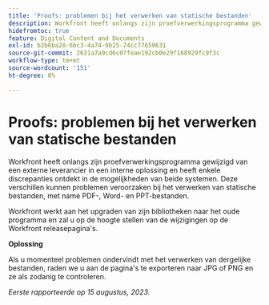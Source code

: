 ```yaml
---
title: 'Proofs: problemen bij het verwerken van statische bestanden'
description: Workfront heeft onlangs zijn proefverwerkingsprogramma gewijzigd van een externe leverancier in een interne oplossing en heeft enkele discrepanties ontdekt in de mogelijkheden van beide systemen. Deze verschillen kunnen problemen veroorzaken bij het verwerken van statische bestanden, met name PDF-, Word- en PPT-bestanden. Er is een tijdelijke oplossing beschikbaar.
hidefromtoc: true
feature: Digital Content and Documents
exl-id: b2b6ba28-6bc3-4a74-9b25-74cc77659631
source-git-commit: 2631a7a9cd6c07feae192cb0e29f168929fc9f3c
workflow-type: tm+mt
source-wordcount: '151'
ht-degree: 0%

---
```


# Proofs: problemen bij het verwerken van statische bestanden

<!--WF and WFP TOCs-->

Workfront heeft onlangs zijn proefverwerkingsprogramma gewijzigd van een externe leverancier in een interne oplossing en heeft enkele discrepanties ontdekt in de mogelijkheden van beide systemen. Deze verschillen kunnen problemen veroorzaken bij het verwerken van statische bestanden, met name PDF-, Word- en PPT-bestanden.

Workfront werkt aan het upgraden van zijn bibliotheken naar het oude programma en zal u op de hoogte stellen van de wijzigingen op de Workfront releasepagina&#39;s.

**Oplossing**

Als u momenteel problemen ondervindt met het verwerken van dergelijke bestanden, raden we u aan de pagina&#39;s te exporteren naar JPG of PNG en ze als zodanig te controleren.

_Eerste rapporteerde op 15 augustus, 2023._
